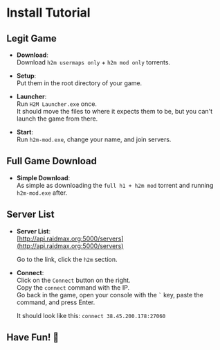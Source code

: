 # Install Tutorial

## Legit Game

- **Download**:  
  Download `h2m usermaps only` + `h2m mod only` torrents.

- **Setup**:  
  Put them in the root directory of your game.

- **Launcher**:  
  Run `H2M Launcher.exe` once.  
  It should move the files to where it expects them to be, but you can't launch the game from there.

- **Start**:  
  Run `h2m-mod.exe`, change your name, and join servers.

## Full Game Download

- **Simple Download**:  
  As simple as downloading the `full h1 + h2m mod` torrent and running `h2m-mod.exe` after.

## Server List

- **Server List**:  
  [http://api.raidmax.org:5000/servers](http://api.raidmax.org:5000/servers)

  Go to the link, click the `h2m` section.

- **Connect**:  
  Click on the `Connect` button on the right.  
  Copy the `connect` command with the IP.  
  Go back in the game, open your console with the `` ` `` key, paste the command, and press Enter.

  It should look like this: `connect 38.45.200.178:27060`

## Have Fun! 🙂

